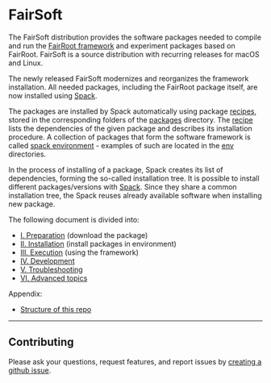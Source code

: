 # FairSoft

The FairSoft distribution provides the software packages needed to compile and run the [FairRoot framework](https://github.com/FairRootGroup/FairRoot) and experiment packages based on FairRoot. FairSoft is a source distribution with recurring releases for macOS and Linux.

The newly released FairSoft modernizes and reorganizes the framework installation.
All needed packages, including the FairRoot package itself,
are now installed using [Spack](https://spack.readthedocs.io/en/latest/).

The packages are installed by Spack automatically using package [recipes](https://spack-tutorial.readthedocs.io/en/latest/tutorial_packaging.html), stored in the corresponding folders of the [packages](./repos/fairsoft/packages) directory. The [recipe](https://spack-tutorial.readthedocs.io/en/latest/tutorial_packaging.html)
lists the dependencies of the given package and describes its installation procedure. A collection of packages that form the software framework is called [spack environment](https://spack.readthedocs.io/en/latest/environments.html)  - examples of such are located in the [env](./env) directories.

In the process of installing of a package, Spack creates its list of dependencies,
forming the so-called installation tree. It is possible to install different packages/versions with [Spack](https://spack.readthedocs.io/en/latest/). Since they share a common installation tree, the Spack reuses already available software when installing new package.


The following document is divided into:
* [I. Preparation](docs/preparation.md) (download the package)
* [II. Installation](docs/installation.md) (install packages in environment)
* [III. Execution](docs/execution.md) (using the framework)
* [IV. Development](docs/development.md)
* [V. Troubleshooting](docs/troubleshooting.md)
* [VI. Advanced topics](docs/advanced.md)

Appendix:
* [Structure of this repo](docs/structure.md)
---

## Contributing

Please ask your questions, request features, and report issues by [creating a github issue](https://github.com/FairRootGroup/FairSoft/issues/new).
